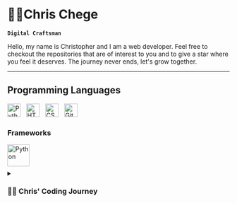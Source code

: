 <!--
Here are some ideas to get you started:

- 🔭 I’m currently working on ...
- 🌱 I’m currently learning ...
- 👯 I’m looking to collaborate on ...
- 🤔 I’m looking for help with ...
- 💬 Ask me about ...
- 📫 How to reach me: ...
- 😄 Pronouns: ...
- ⚡ Fun fact: ...
-->

# 🏄‍♂️Chris Chege

**`Digital Craftsman`**

Hello, my name is Christopher and I am a web developer. Feel free to checkout 
the repositories that are of interest to you and to give a star where you feel it deserves. 
The journey never ends, let's grow together.

___

## Programming Languages
<img align="left" alt="Python" width="30px" style="padding-right:10px;" src="https://cdn.jsdelivr.net/gh/devicons/devicon/icons/python/python-plain.svg" />
<img align="left" alt="HTML" width="30px" style="padding-right:10px;" src="https://cdn.jsdelivr.net/gh/devicons/devicon/icons/html5/html5-plain.svg"/>
<img align="left" alt="CSS" width="30px" style="padding-right:10px;" src="https://cdn.jsdelivr.net/gh/devicons/devicon/icons/css3/css3-plain.svg" />
<img align="left" alt="Git" width="30px" style="padding-right:10px;" src="https://cdn.jsdelivr.net/gh/devicons/devicon/icons/git/git-original.svg"/>
<br/>

#

### Frameworks
<img align="left" alt="Python" width="50px" style="padding-right:10px;" src="https://img.icons8.com/color/2x/django.png" />
<br />

#

<details>
<summary><h3>👨‍💻 Chris' Coding Journey</h3></summary>
I was not always the ones that developed interest from a young age, matter of fact, I was curious not interested. Part of me wanted to know how things get done in the tech world and so I got down to the basics, and from the moment I wrote my first code, I fell in love. I love to do a little bit of everything so I do switch to graphic design from time to time. I believe a sprinkle here and there of everything keeps the momentum going.
</details>

